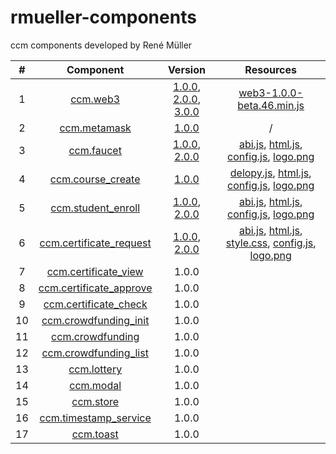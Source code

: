 # rmueller-components
ccm components developed by René Müller

| # | Component | Version | Resources |
|:---:|:---:|:---:|:---:|
| 1 | [ccm.web3](https://master-thesis-19.gitlab.io/ccm_components/web3/ccm.web3.js) | [1.0.0](https://master-thesis-19.gitlab.io/ccm_components/web3/versions/ccm.web3-1.0.0.js), [2.0.0](https://master-thesis-19.gitlab.io/ccm_components/web3/versions/ccm.web3-2.0.0.js), [3.0.0](https://master-thesis-19.gitlab.io/ccm_components/web3/versions/ccm.web3-3.0.0.js) | [web3-1.0.0-beta.46.min.js](https://master-thesis-19.gitlab.io/ccm_components/web3/resources/web3-1.0.0-beta.46.min.js) |
| 2 | [ccm.metamask](https://master-thesis-19.gitlab.io/ccm_components/metamask/ccm.metamask.js) | [1.0.0](https://master-thesis-19.gitlab.io/ccm_components/metamask/versions/ccm.metamask-1.0.0.js) | / |
| 3 | [ccm.faucet](https://master-thesis-19.gitlab.io/ccm_components/faucet/ccm.faucet.js) | [1.0.0](https://master-thesis-19.gitlab.io/ccm_components/faucet/versions/ccm.faucet-1.0.0.js), [2.0.0](https://master-thesis-19.gitlab.io/ccm_components/faucet/versions/ccm.faucet-2.0.0.js) | [abi.js](https://master-thesis-19.gitlab.io/ccm_components/faucet/resources/abi.js), [html.js](https://master-thesis-19.gitlab.io/ccm_components/faucet/resources/html.js), [config.js](https://master-thesis-19.gitlab.io/ccm_components/faucet/resources/config.js), [logo.png](https://master-thesis-19.gitlab.io/ccm_components/faucet/resources/logo.png) |
| 4 | [ccm.course_create](https://master-thesis-19.gitlab.io/ccm_components/course_create/ccm.course_create.js) | [1.0.0](https://master-thesis-19.gitlab.io/ccm_components/course_create/versions/ccm.course_create-1.0.0.js) | [delopy.js](https://master-thesis-19.gitlab.io/ccm_components/course_create/resources/deploy.js), [html.js](https://master-thesis-19.gitlab.io/ccm_components/course_create/resources/html.js), [config.js](https://master-thesis-19.gitlab.io/ccm_components/course_create/resources/config.js), [logo.png](https://master-thesis-19.gitlab.io/ccm_components/course_create/resources/logo.png) |
| 5 | [ccm.student_enroll](https://master-thesis-19.gitlab.io/ccm_components/student_enroll/ccm.student_enroll.js) | [1.0.0](https://master-thesis-19.gitlab.io/ccm_components/student_enroll/versions/ccm.student_enroll-1.0.0.js), [2.0.0](https://master-thesis-19.gitlab.io/ccm_components/student_enroll/versions/ccm.student_enroll-2.0.0.js) | [abi.js](https://master-thesis-19.gitlab.io/ccm_components/student_enroll/resources/abi.js), [html.js](https://master-thesis-19.gitlab.io/ccm_components/student_enroll/resources/html.js), [config.js](https://master-thesis-19.gitlab.io/ccm_components/student_enroll/resources/config.js), [logo.png](https://master-thesis-19.gitlab.io/ccm_components/student_enroll/resources/logo.png) |
| 6 | [ccm.certificate_request](https://master-thesis-19.gitlab.io/ccm_components/certificate_request/ccm.certificate_request.js) | [1.0.0](https://master-thesis-19.gitlab.io/ccm_components/certificate_request/versions/ccm.certificate_request-1.0.0.js), [2.0.0](https://master-thesis-19.gitlab.io/ccm_components/certificate_request/versions/ccm.certificate_request-2.0.0.js) | [abi.js](https://master-thesis-19.gitlab.io/ccm_components/certificate_request/resources/abi.js), [html.js](https://master-thesis-19.gitlab.io/ccm_components/certificate_request/resources/html.js), [style.css](https://master-thesis-19.gitlab.io/ccm_components/certificate_request/resources/style.css), [config.js](https://master-thesis-19.gitlab.io/ccm_components/certificate_request/resources/config.js), [logo.png](https://master-thesis-19.gitlab.io/ccm_components/certificate_request/resources/logo.png) |
| 7 | [ccm.certificate_view](https://master-thesis-19.gitlab.io/ccm_components/certificate_request/ccm.certificate_view.js) | 1.0.0 | |
| 8 | [ccm.certificate_approve](https://master-thesis-19.gitlab.io/ccm_components/certificate_request/ccm.certificate_approve.js) | 1.0.0 | |
| 9 | [ccm.certificate_check](https://master-thesis-19.gitlab.io/ccm_components/certificate_request/ccm.certificate_check.js) | 1.0.0 | |
| 10 | [ccm.crowdfunding_init](https://master-thesis-19.gitlab.io/ccm_components/component_request/ccm.crowdfunding_init.js) | 1.0.0 | |
| 11 | [ccm.crowdfunding](https://master-thesis-19.gitlab.io/ccm_components/component_request/ccm.crowdfunding.js) | 1.0.0 |  |
| 12 | [ccm.crowdfunding_list](https://master-thesis-19.gitlab.io/ccm_components/component_list/ccm.crowdfunding_list.js) | 1.0.0 | |
| 13 | [ccm.lottery](https://master-thesis-19.gitlab.io/ccm_components/component_list/ccm.lottery.js) | 1.0.0 | |
| 14 | [ccm.modal](https://master-thesis-19.gitlab.io/ccm_components/component_list/ccm.modal.js) | 1.0.0| |
| 15 | [ccm.store](https://master-thesis-19.gitlab.io/ccm_components/component_list/ccm.store.js) | 1.0.0 | |
| 16 | [ccm.timestamp_service](https://master-thesis-19.gitlab.io/ccm_components/component_list/ccm.timestamp_service.js) | 1.0.0| |
| 17 | [ccm.toast](https://master-thesis-19.gitlab.io/ccm_components/component_list/ccm.toast.js) | 1.0.0 | |
